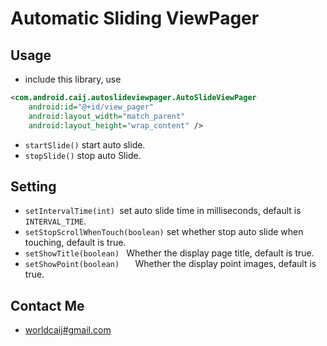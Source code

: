 Automatic Sliding ViewPager
==========================

## Usage
- include this library, use

``` xml
<com.android.caij.autoslideviewpager.AutoSlideViewPager
	android:id="@+id/view_pager"
	android:layout_width="match_parent"
	android:layout_height="wrap_content" />
```
- `startSlide()` start auto slide.
- `stopSlide()` stop auto Slide.

## Setting
- `setIntervalTime(int) `set auto slide time in milliseconds, default is `INTERVAL_TIME`.
- `setStopScrollWhenTouch(boolean)` set whether stop auto slide when touching, default is true.
- `setShowTitle(boolean) ` Whether the display page title, default is true.
- `setShowPoint(boolean)   ` Whether the display point images, default is true.

## Contact Me

- [worldcaij#gmail.com](mailto:worldcaij@gmail.com)